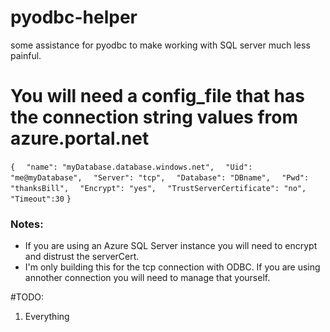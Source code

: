 # pyodbc-helper
some assistance for pyodbc to make working with SQL server much less painful.

# You will need a config_file that has the connection string values from azure.portal.net

`{`
`  "name": "myDatabase.database.windows.net",`
`  "Uid": "me@myDatabase",`
`  "Server": "tcp",`
`  "Database": "DBname",`
`  "Pwd": "thanksBill",`
`  "Encrypt": "yes",`
`  "TrustServerCertificate": "no",`
`  "Timeout":30`
`}`

### Notes:
* If you are using an Azure SQL Server instance you will need to encrypt and distrust the serverCert. 
* I'm only building this for the tcp connection with ODBC. If you are using annother connection you will need to manage that yourself. 

#TODO:
1) Everything